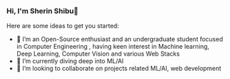 ### Hi, I'm Sherin Shibu👋



Here are some ideas to get you started:

- 🔭 I’m an Open-Source enthusiast and an undergraduate student focused in Computer Engineering , having keen interest in Machine learning, Deep Learning, Computer Vision and various Web Stacks
- 🌱 I’m currently diving deep into ML/AI
- 👯 I’m looking to collaborate on projects related ML/AI, web development


